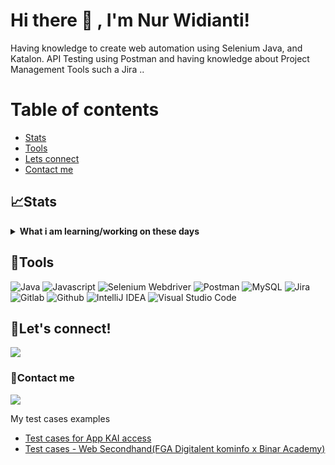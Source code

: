 <!--
**Nurwidianti/porotfolio** is a ✨ _special_ ✨ repository because its `README.md` (this file) appears on your GitHub profile.

Here are some ideas to get you started:

- 🔭 I’m currently working on ...
- 🌱 I’m currently learning ...
- 👯 I’m looking to collaborate on ...
- 🤔 I’m looking for help with ...
- 💬 Ask me about ...
- 📫 How to reach me: ...
- 😄 Pronouns: ...
- ⚡ Fun fact: ...
-->
# Hi there 👋 , I'm Nur Widianti!
Having knowledge to create web automation using Selenium Java,  and Katalon. API Testing using Postman and having knowledge about Project Management Tools such a Jira ..

# Table of contents
<!--ts-->
   * [Stats](#stats)
   * [Tools](#tools)
   * [Lets connect](#lets-connect)
   * [Contact me](#contact-me)
<!--te-->

## 📈Stats
<details>
 <summary><strong>What i am learning/working on these days</strong></summary>
    - 🔭 I’m currently working as Software Tester in PT Educa Sisfomedia Indonesia</br>
    - 📫 How to reach me: <a href="mailto:nurwidianti35@gmail.com">Email me!</a>  </br>
    - 😄 Pronouns: She/Her </br>
    - ⚡ Fun fact: ... </br>
</details>

## 🔨Tools
![Java](https://img.shields.io/badge/-java-181717?style=for-the-badge&logo=java)
![Javascript](https://img.shields.io/badge/-javascript-181717?style=for-the-badge&logo=javascript)
![Selenium Webdriver](https://img.shields.io/badge/-selenium-181717?style=for-the-badge&logo=selenium)
![Postman](https://img.shields.io/badge/-postman-181717?style=for-the-badge&logo=postman)
![MySQL](https://img.shields.io/badge/-mysql-181717?style=for-the-badge&logo=mysql)
![Jira](https://img.shields.io/badge/-jira-181717?style=for-the-badge&logo=jira)
![Gitlab](https://img.shields.io/badge/-gitlab-181717?style=for-the-badge&logo=gitlab)
![Github](https://img.shields.io/badge/GitHub-100000?style=for-the-badge&logo=github&logoColor=white)
![IntelliJ IDEA](https://img.shields.io/badge/IntelliJIDEA-000000.svg?style=for-the-badge&logo=intellij-idea&logoColor=white)
![Visual Studio Code](https://img.shields.io/badge/Visual%20Studio%20Code-0078d7.svg?style=for-the-badge&logo=visual-studio-code&logoColor=white)

## 🔗Let's connect!
<p>
    <a href="https://www.linkedin.com/in/nur-widianti-075221118/" target="blank"><img src="https://img.shields.io/badge/-linkedin-181717?style=for-the-badge&logo=linkedin" /></a>
</p>

### 📝Contact me
<p>
    <a href="mailto: nurwidianti35@gmail.com" target="blank"><img src="https://img.shields.io/badge/-gmail-181717?style=for-the-badge&logo=gmail" /></a>
</p

## My test cases examples
  - [Test cases for App KAI access](https://docs.google.com/document/d/1m21mDc4MsMyvlwFM3dHuyI-rDxGbZb2_PP82mOH-xJo/edit?usp=sharing)
  - [Test cases - Web Secondhand(FGA Digitalent kominfo x Binar Academy)](https://docs.google.com/spreadsheets/d/1LPiwC7fH455ZnHjbaqmqtt3OoQ7EorJu5fZK6WU13zg/edit?usp=sharing)

